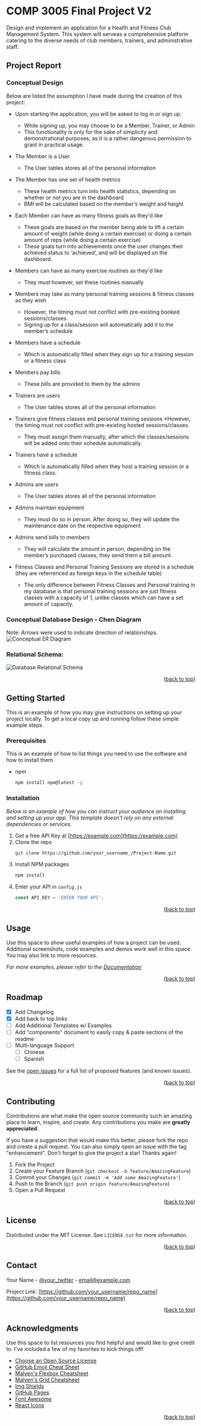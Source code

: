 # COMP 3005 Final Project V2
Design and implement an application for a Health and Fitness Club Management System. This system will serveas a comprehensive platform catering to the diverse needs of club members, trainers, and administrative staff.
<!-- ABOUT THE PROJECT -->
## Project Report
### Conceptual Design

Below are listed the assumption I have made during the creation of this project:
* Upon starting the application, you will be asked to log in or sign up.
  * While signing up, you may choose to be a Member, Trainer, or Admin
  * This functionality is only for the sake of simplicity and demonstrational purposes, as it is a rather dangerous permission to grant in practical usage. 
* The Member is a User
  * The User tables stores all of the personal information
* The Member has one set of health metrics
  * These health metrics turn into health statistics, depending on whether or not you are in the dashboard
  * BMI will be calculated based on the member’s weight and height
* Each Member can have as many fitness goals as they'd like
  * These goals are based on the member being able to lift a certain amount of weight (while doing a certain exercise) or doing a certain amount of reps (while doing a certain exercise)
  * These goals turn into achievements once the user changes their achieved status to ‘achieved’, and will be displayed on the dashboard.
* Members can have as many exercise routines as they'd like
  * They must however, set these routines manually
* Members may take as many personal training sessions & fitness classes as they wish
  * However, the timing must not conflict with pre-existing booked sessions/classes.
  * Signing up for a class/session will automatically add it to the member’s schedule
* Members have a schedule
  * Which is automatically filled when they sign up for a training session or a fitness class
* Members pay bills
  * These bills are provided to them by the admins

* Trainers are users
  * The User tables stores all of the personal information
* Trainers give fitness classes and personal training sessions
  *However, the timing must not conflict with pre-existing hosted sessions/classes.
  * They must assign them manually, after which the classes/sessions will be added onto their schedule automatically.
* Trainers have a schedule
  * Which is automatically filled when they host a training session or a fitness class.

* Admins are users
  * The User tables stores all of the personal information
* Admins maintain equipment
  * They must do so in person. After doing so, they will update the maintenance date on the respective equipment
* Admins send bills to members
  * They will calculate the amount in person, depending on the member’s purchased classes, they send them a bill amount.

* Fitness Classes and Personal Training Sessions are stored in a schedule (they are referrenced as foreign keys in the schedule table)
  * The only difference between Fitness Classes and Personal training in my database is that personal training sessions are just fitness classes with a capacity of 1, unlike classes which can have a set amount of capacity.

### Conceptual Database Design - Chen Diagram
Note: Arrows were used to indicate direction of relationships.
![Conceptual ER Diagram](https://github.com/UsmanIftikhar921/COMP-3005-Final-Project-V2/assets/95590916/744a73f4-11d5-43b8-8849-14b546d6df5e)

### Relational Schema:
![Database Relational Schema](https://github.com/UsmanIftikhar921/COMP-3005-Final-Project-V2/assets/95590916/7cd89601-907d-41f6-8a65-077020f24ce2)

<p align="right">(<a href="#readme-top">back to top</a>)</p>



<!-- GETTING STARTED -->
## Getting Started

This is an example of how you may give instructions on setting up your project locally.
To get a local copy up and running follow these simple example steps.

### Prerequisites

This is an example of how to list things you need to use the software and how to install them.
* npm
  ```sh
  npm install npm@latest -g
  ```

### Installation

_Below is an example of how you can instruct your audience on installing and setting up your app. This template doesn't rely on any external dependencies or services._

1. Get a free API Key at [https://example.com](https://example.com)
2. Clone the repo
   ```sh
   git clone https://github.com/your_username_/Project-Name.git
   ```
3. Install NPM packages
   ```sh
   npm install
   ```
4. Enter your API in `config.js`
   ```js
   const API_KEY = 'ENTER YOUR API';
   ```

<p align="right">(<a href="#readme-top">back to top</a>)</p>



<!-- USAGE EXAMPLES -->
## Usage

Use this space to show useful examples of how a project can be used. Additional screenshots, code examples and demos work well in this space. You may also link to more resources.

_For more examples, please refer to the [Documentation](https://example.com)_

<p align="right">(<a href="#readme-top">back to top</a>)</p>



<!-- ROADMAP -->
## Roadmap

- [x] Add Changelog
- [x] Add back to top links
- [ ] Add Additional Templates w/ Examples
- [ ] Add "components" document to easily copy & paste sections of the readme
- [ ] Multi-language Support
    - [ ] Chinese
    - [ ] Spanish

See the [open issues](https://github.com/othneildrew/Best-README-Template/issues) for a full list of proposed features (and known issues).

<p align="right">(<a href="#readme-top">back to top</a>)</p>



<!-- CONTRIBUTING -->
## Contributing

Contributions are what make the open source community such an amazing place to learn, inspire, and create. Any contributions you make are **greatly appreciated**.

If you have a suggestion that would make this better, please fork the repo and create a pull request. You can also simply open an issue with the tag "enhancement".
Don't forget to give the project a star! Thanks again!

1. Fork the Project
2. Create your Feature Branch (`git checkout -b feature/AmazingFeature`)
3. Commit your Changes (`git commit -m 'Add some AmazingFeature'`)
4. Push to the Branch (`git push origin feature/AmazingFeature`)
5. Open a Pull Request

<p align="right">(<a href="#readme-top">back to top</a>)</p>



<!-- LICENSE -->
## License

Distributed under the MIT License. See `LICENSE.txt` for more information.

<p align="right">(<a href="#readme-top">back to top</a>)</p>



<!-- CONTACT -->
## Contact

Your Name - [@your_twitter](https://twitter.com/your_username) - email@example.com

Project Link: [https://github.com/your_username/repo_name](https://github.com/your_username/repo_name)

<p align="right">(<a href="#readme-top">back to top</a>)</p>



<!-- ACKNOWLEDGMENTS -->
## Acknowledgments

Use this space to list resources you find helpful and would like to give credit to. I've included a few of my favorites to kick things off!

* [Choose an Open Source License](https://choosealicense.com)
* [GitHub Emoji Cheat Sheet](https://www.webpagefx.com/tools/emoji-cheat-sheet)
* [Malven's Flexbox Cheatsheet](https://flexbox.malven.co/)
* [Malven's Grid Cheatsheet](https://grid.malven.co/)
* [Img Shields](https://shields.io)
* [GitHub Pages](https://pages.github.com)
* [Font Awesome](https://fontawesome.com)
* [React Icons](https://react-icons.github.io/react-icons/search)

<p align="right">(<a href="#readme-top">back to top</a>)</p>



<!-- MARKDOWN LINKS & IMAGES -->
<!-- https://www.markdownguide.org/basic-syntax/#reference-style-links -->
[contributors-shield]: https://img.shields.io/github/contributors/othneildrew/Best-README-Template.svg?style=for-the-badge
[contributors-url]: https://github.com/othneildrew/Best-README-Template/graphs/contributors
[forks-shield]: https://img.shields.io/github/forks/othneildrew/Best-README-Template.svg?style=for-the-badge
[forks-url]: https://github.com/othneildrew/Best-README-Template/network/members
[stars-shield]: https://img.shields.io/github/stars/othneildrew/Best-README-Template.svg?style=for-the-badge
[stars-url]: https://github.com/othneildrew/Best-README-Template/stargazers
[issues-shield]: https://img.shields.io/github/issues/othneildrew/Best-README-Template.svg?style=for-the-badge
[issues-url]: https://github.com/othneildrew/Best-README-Template/issues
[license-shield]: https://img.shields.io/github/license/othneildrew/Best-README-Template.svg?style=for-the-badge
[license-url]: https://github.com/othneildrew/Best-README-Template/blob/master/LICENSE.txt
[linkedin-shield]: https://img.shields.io/badge/-LinkedIn-black.svg?style=for-the-badge&logo=linkedin&colorB=555
[linkedin-url]: https://linkedin.com/in/othneildrew
[product-screenshot]: images/screenshot.png
[Next.js]: https://img.shields.io/badge/next.js-000000?style=for-the-badge&logo=nextdotjs&logoColor=white
[Next-url]: https://nextjs.org/
[React.js]: https://img.shields.io/badge/React-20232A?style=for-the-badge&logo=react&logoColor=61DAFB
[React-url]: https://reactjs.org/
[Vue.js]: https://img.shields.io/badge/Vue.js-35495E?style=for-the-badge&logo=vuedotjs&logoColor=4FC08D
[Vue-url]: https://vuejs.org/
[Angular.io]: https://img.shields.io/badge/Angular-DD0031?style=for-the-badge&logo=angular&logoColor=white
[Angular-url]: https://angular.io/
[Svelte.dev]: https://img.shields.io/badge/Svelte-4A4A55?style=for-the-badge&logo=svelte&logoColor=FF3E00
[Svelte-url]: https://svelte.dev/
[Laravel.com]: https://img.shields.io/badge/Laravel-FF2D20?style=for-the-badge&logo=laravel&logoColor=white
[Laravel-url]: https://laravel.com
[Bootstrap.com]: https://img.shields.io/badge/Bootstrap-563D7C?style=for-the-badge&logo=bootstrap&logoColor=white
[Bootstrap-url]: https://getbootstrap.com
[JQuery.com]: https://img.shields.io/badge/jQuery-0769AD?style=for-the-badge&logo=jquery&logoColor=white
[JQuery-url]: https://jquery.com 
